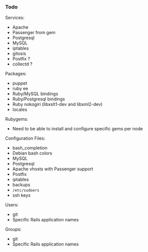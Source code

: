 ### Todo

Services:

* Apache
* Passenger from gem
* Postgresql
* MySQL
* iptables
* gitosis
* Postfix ?
* collectd ?

Packages:

* puppet
* ruby ee
* Ruby/MySQL bindings
* Ruby/Postgresql bindings
* Ruby nokogiri (libxslt1-dev and libxml2-dev)
* locales

Rubygems:

* Need to be able to install and configure specific gems per node

Configuration Files:

* bash_completion
* Debian bash colors
* MySQL
* Postgresql
* Apache vhosts with Passenger support
* Postfix
* iptables
* backups
* `/etc/sudoers`
* ssh keys

Users:

* git
* Specific Rails application names

Groups:

* git
* Specific Rails application names
